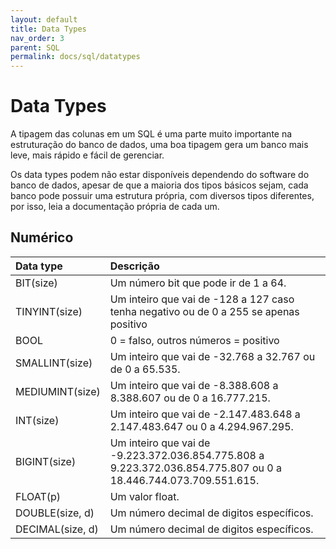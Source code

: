 ```yaml
---
layout: default
title: Data Types
nav_order: 3
parent: SQL
permalink: docs/sql/datatypes
---
```


# Data Types

A tipagem das colunas em um SQL é uma parte muito importante na estruturação do banco de dados, uma boa tipagem gera um banco mais leve, mais rápido e fácil de gerenciar.

Os data types podem não estar disponíveis dependendo do software do banco de dados, apesar de que a maioria dos tipos básicos sejam, cada banco pode possuir uma estrutura própria, com diversos tipos diferentes, por isso, leia a documentação própria de cada um.

## Numérico

|Data type |	Descrição |
|:--------|:---------------|
|BIT(size) | Um número bit que pode ir de 1 a 64.|
|TINYINT(size) | Um inteiro que vai de -128 a 127 caso tenha negativo ou de 0 a 255 se apenas positivo |
|BOOL | 0 = falso, outros números = positivo |
|SMALLINT(size) |	Um inteiro que vai de -32.768 a 32.767 ou de 0 a 65.535. |
|MEDIUMINT(size) |	Um inteiro que vai de -8.388.608 a 8.388.607 ou de 0 a 16.777.215. |
|INT(size) | 	Um inteiro que vai de -2.147.483.648 a 2.147.483.647 ou 0 a 4.294.967.295. |
|BIGINT(size) |	Um inteiro que vai de -9.223.372.036.854.775.808 a 9.223.372.036.854.775.807 ou 0 a 18.446.744.073.709.551.615. |
|FLOAT(p) |	Um valor float. |
|DOUBLE(size, d) |	Um número decimal de digitos específicos. |
|DECIMAL(size, d) |	Um número decimal de digitos específicos. |